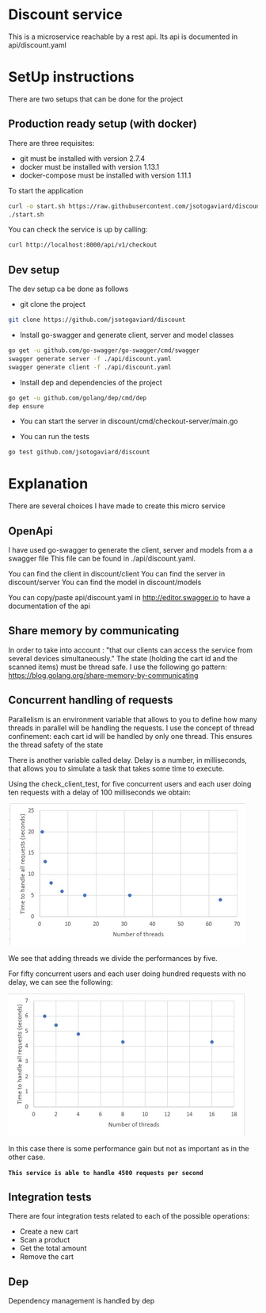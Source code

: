 # Discount service

This is a microservice reachable by a rest api. Its api is documented in api/discount.yaml

# SetUp instructions

There are two setups that can be done for the project

## Production ready setup (with docker)
There are three requisites:
 - git must be installed with version 2.7.4
 - docker must be installed with version 1.13.1
 - docker-compose must be installed with version 1.11.1

To start the application
```bash
curl -o start.sh https://raw.githubusercontent.com/jsotogaviard/discount/master/start.sh
./start.sh
```

You can check the service is up by calling:
```bash
curl http://localhost:8000/api/v1/checkout
```

## Dev setup

The dev setup ca be done as follows

 - git clone the project
 ```bash
git clone https://github.com/jsotogaviard/discount
 ```
 
 - Install go-swagger and generate client, server and model classes 
 ```bash
 go get -u github.com/go-swagger/go-swagger/cmd/swagger
 swagger generate server -f ./api/discount.yaml
 swagger generate client -f ./api/discount.yaml
 ```
 
- Install dep and dependencies of the project 
 ```bash
 go get -u github.com/golang/dep/cmd/dep
 dep ensure
```

- You can start the server in discount/cmd/checkout-server/main.go

- You can run the tests
 ```bash
 go test github.com/jsotogaviard/discount
```

# Explanation

There are several choices I have made to create this micro service

## OpenApi

I have used go-swagger to generate the client, server and models from a a swagger file
This file can be found in ./api/discount.yaml. 

You can find the client in discount/client
You can find the server in discount/server
You can find the model in discount/models

You can copy/paste api/discount.yaml in http://editor.swagger.io to have a documentation of the api

## Share memory by communicating

In order to take into account : "that our clients can access the service from several devices simultaneously."
The state (holding the cart id and the scanned items) must be thread safe. I use the following go pattern:
https://blog.golang.org/share-memory-by-communicating
  
## Concurrent handling of requests

Parallelism is an environment variable that allows to you to define how many threads in parallel will be handling the requests.
I use the concept of thread confinement: each cart id will be handled by only one thread. This ensures the thread safety of the state

There is another variable called delay. Delay is a number, in milliseconds, that allows you to simulate a task that takes some time to execute.

Using the check_client_test, for five concurrent users and each user doing ten requests with a delay of 100 milliseconds we obtain:

![Performance](doc/perf_1.jpg)

We see that adding threads we divide the performances by five.

For fifty concurrent users and each user doing hundred requests with no delay, we can see the following:

![Performance](doc/perf_2.jpg)

In this case there is some performance gain but not as important as in the other case. 

**`This service is able to handle 4500 requests per second`**  

## Integration tests
There are four integration tests related to each of the possible operations:
- Create a new cart 
- Scan a product
- Get the total amount
- Remove the cart

## Dep
Dependency management is handled by dep